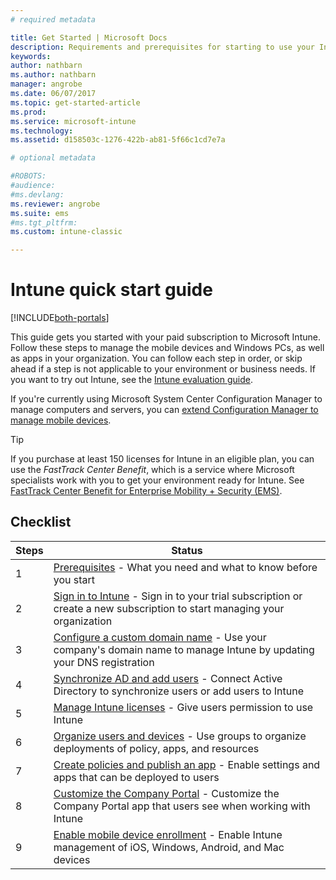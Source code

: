 ```yaml
---
# required metadata

title: Get Started | Microsoft Docs
description: Requirements and prerequisites for starting to use your Intune subscription
keywords:
author: nathbarn
ms.author: nathbarn
manager: angrobe
ms.date: 06/07/2017
ms.topic: get-started-article
ms.prod:
ms.service: microsoft-intune
ms.technology:
ms.assetid: d158503c-1276-422b-ab81-5f66c1cd7e7a

# optional metadata

#ROBOTS:
#audience:
#ms.devlang:
ms.reviewer: angrobe
ms.suite: ems
#ms.tgt_pltfrm:
ms.custom: intune-classic

---
```



# Intune quick start guide

[!INCLUDE[both-portals](./includes/note-for-both-portals.md)]

This guide gets you started with your paid subscription to Microsoft Intune. Follow these steps to manage the mobile devices and Windows PCs, as well as apps in your organization. You can follow each step in order, or skip ahead if a step is not applicable to your environment or business needs. If you want to try out Intune, see the [Intune evaluation guide](/intune-classic/understand-explore/mobile-device-management-trial-guide-microsoft-intune).  

If you're currently using Microsoft System Center Configuration Manager to manage computers and servers, you can [extend Configuration Manager to manage mobile devices](https://docs.microsoft.com/sccm/mdm/understand/choose-between-standalone-intune-and-hybrid-mobile-device-management).

>[!TIP]
>If you purchase at least 150 licenses for Intune in an eligible plan, you can use the *FastTrack Center Benefit*, which is a service where Microsoft specialists work with you to get your environment ready for Intune. See [FastTrack Center Benefit for Enterprise Mobility + Security (EMS)](https://docs.microsoft.com/enterprise-mobility-security/Solutions/enterprise-mobility-fasttrack-program).

## Checklist

| Steps | Status  |
| ------------- |-------------|
| 1  | [Prerequisites](supported-devices-browsers.md) - What you need and what to know before you start|
| 2 |  [Sign in to Intune](account-sign-up.md) - Sign in to your trial subscription or create a new subscription to start managing your organization   |  
| 3 | [Configure a custom domain name](custom-domain-name-configure.md) - Use your company's domain name to manage Intune by updating your DNS registration   |
| 4 | [Synchronize AD and add users](users-permissions-add.md) - Connect Active Directory to synchronize users or add users to Intune  |
| 5 | [Manage Intune licenses](licenses-assign.md) - Give users permission to use Intune|
| 6 | [Organize users and devices](groups-get-started.md) - Use groups to organize deployments of policy, apps, and resources |
| 7 | [Create policies and publish an app](apps-add.md) - Enable settings and apps that can be deployed to users |
| 8 | [Customize the Company Portal](company-portal-customize.md) - Customize the Company Portal app that users see when working with Intune  |
| 9 | [Enable mobile device enrollment](mdm-authority-set.md) - Enable Intune management of iOS, Windows, Android, and Mac devices |
